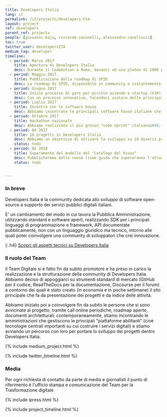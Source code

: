 ```yaml
---
title: Developers Italia
lang: it
permalink: /it/projects/developers.htm
layout: project
ref: developers
parent_ref: projects
people: [giovanni-bajo, riccardo-iaconelli, alessandro-ranellucci]
toc: true
twitter_user: developersITA
medium_tag: developer
timeline:
  - period: Marzo 2017
    title: Apertura di Developers Italia
    desc: Durante il Codemotion a Roma, davanti ad una platea di 2000 programmatori, abbiamo annunciato l'apertura della community.
  - period: Maggio 2017
    title: Pubblicazione della roadmap di SPID
    desc: La roadmap di SPID, disponibile in community e costantemente aggiornata, è la prima roadmap di un servizio tecnologico italiano che viene pubblicata per il confronto con tutte le parti interessate e per coordinare le attività di sviluppo
  - period: Giugno 2017
    title: Inizio processo di gare per piccole aziende e startup (€1M)
    desc: Con un processo innovativo, facendoci aiutare delle principali tech community italiane, abbiamo avviato un processo volto ad effettuare una serie di gare a supporto della realizzazione di progetti open-source in community, con un budget di 1 milione di euro. 
  - period: Luglio 2017
    title: Incontro con le software house
    desc: Abbiamo incontrato le principali software house italiane che realizzano software per la pubblica amministrazione, e abbiamo discusso con loro di Developers Italia e delle nuove sfide di innovazione che si apriranno su servizi sempre più innovativi.
  - period: Ottobre 2017
    title: Hackathon nazionale
    desc: Abbiamo realizzato il più grosso "code sprint" italiano&#58; più di 800 sviluppatori a lavoro sul codice open-source della Pubblica Amministrazione, creando decine di progetti che sono fin da subito utilizzabili per velocizzare la digitalizzazione dei servizi pubblici.
  - period: Q4 2017
    title: 10 progetti in Developers Italia
    desc: Abbiamo un obiettivo di attivare lo sviluppo su 10 diversi progetti in community, coinvolgendo le amministrazioni di competenza nel nuovo modello di sviluppo aperto e collaborativo.
    status: todo
  - period: Q1 2018
    title: Superamento del modello del "Catalogo del Riuso"
    desc: Pubblicheremo delle nuove linee guida che supereranno l'attuale "Catalogo del Riuso" di AgID, promuovendo invece la pubblicazione di codice con licenza open-source, come sistema superiore per convidere il codice tra diverse amministrazioni, senza necessità di contratti.
    status: todo


---
```


### In breve

Developers Italia è la community dedicata allo sviluppo di software open-source a supporto dei servizi pubblici digitali italiani.

E' un cambiamento del modo in cui lavora la Pubblica Amministrazione, utilizzando standard e software aperti, realizzando SDK 
per i principali linguaggi di programmazione e framework, API documentate pubblicamente, non con un linguaggio giuridico ma tecnico, 
intorno alle quali poter coinvolgere una community di sviluppatori che crei innovazione.

{:.h4}
[Scopri gli aspetti tecnici su Developers Italia](https://developers.italia.it)

### Il ruolo del Team

Il Team Digitale si è fatto fin da subito promotore e ha preso in carico la realizzazione e la strutturazione della community di
Developers Italia. Abbiamo deciso di appoggiarci su strumenti standard di mercato (GitHub per il codice, ReadTheDocs per la documentazione,
Discourse per il forum) a contorno dei quali è stato creato (in economia e in poche settimane) il sito principale che fa da 
presentazione dei progetti e da indice delle attività. 

Abbiamo iniziato poi a coinvolgere fin da subito le persone che si sono avvicinate ai progetto, tramite call online periodiche,
roadmap aperte, documenti architetturali; contemporaneamente, stiamo incontrando le amministrazioni che gestiscono le principali
"piattaforme abilitanti" (cioè tecnologie centrali importanti su cui costruire i servizi digitali) e stiamo avviando un percorso
con loro per portare lo sviluppo dei progetti dentro Developers Italia.


{% include medium_project.html %}


{% include twitter_timeline.html %}

### Media 
Per ogni richiesta di contatto da parte di media e giornalisti il punto di riferimento è l'ufficio stampa e comunicazione del Team per la Trasformazione digitale

{% include ipress.html %}
<div id="content-ipress" data-key="01e87bed-f52e-4d6d-af32-c4ea59fd300a" data-lang="it" data-size="100" data-tag="8"></div>
<script type="text/javascript" src="/js/ipress.js"></script>

{% include project_timeline.html %}

